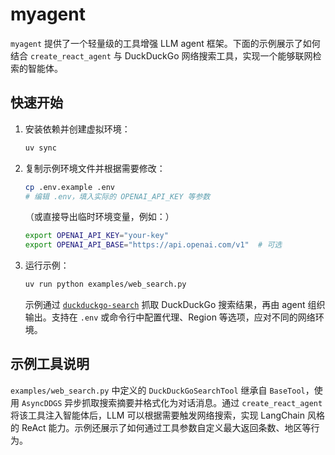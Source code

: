 # myagent

`myagent` 提供了一个轻量级的工具增强 LLM agent 框架。下面的示例展示了如何结合 `create_react_agent` 与 DuckDuckGo 网络搜索工具，实现一个能够联网检索的智能体。

## 快速开始

1. 安装依赖并创建虚拟环境：

   ```bash
   uv sync
   ```

2. 复制示例环境文件并根据需要修改：

   ```bash
   cp .env.example .env
   # 编辑 .env，填入实际的 OPENAI_API_KEY 等参数
   ```

   （或直接导出临时环境变量，例如：）

   ```bash
   export OPENAI_API_KEY="your-key"
   export OPENAI_API_BASE="https://api.openai.com/v1"  # 可选
   ```

3. 运行示例：

   ```bash
   uv run python examples/web_search.py
   ```

   示例通过 [`duckduckgo-search`](https://pypi.org/project/duckduckgo-search/) 抓取 DuckDuckGo 搜索结果，再由 agent 组织输出。支持在 `.env` 或命令行中配置代理、Region 等选项，应对不同的网络环境。

## 示例工具说明

`examples/web_search.py` 中定义的 `DuckDuckGoSearchTool` 继承自 `BaseTool`，使用 `AsyncDDGS` 异步抓取搜索摘要并格式化为对话消息。通过 `create_react_agent` 将该工具注入智能体后，LLM 可以根据需要触发网络搜索，实现 LangChain 风格的 ReAct 能力。示例还展示了如何通过工具参数自定义最大返回条数、地区等行为。
